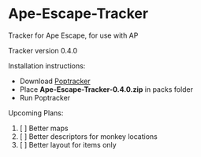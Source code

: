 # Ape-Escape-Tracker

Tracker for Ape Escape, for use with AP

Tracker version 0.4.0

Installation instructions:

- Download [Poptracker](https://github.com/black-sliver/PopTracker/releases)
- Place **Ape-Escape-Tracker-0.4.0.zip** in packs folder
- Run Poptracker

Upcoming Plans:
1. [ ] Better maps
2. [ ] Better descriptors for monkey locations
3. [ ] Better layout for items only
